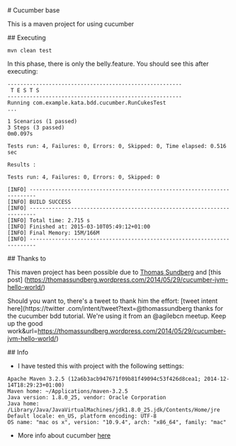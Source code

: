 # Cucumber base

This is a maven project for using cucumber

## Executing

``mvn clean test``

In this phase, there is only the belly.feature. You should see this after executing:

```
-------------------------------------------------------
 T E S T S
-------------------------------------------------------
Running com.example.kata.bdd.cucumber.RunCukesTest
...

1 Scenarios (1 passed)
3 Steps (3 passed)
0m0.097s

Tests run: 4, Failures: 0, Errors: 0, Skipped: 0, Time elapsed: 0.516 sec

Results :

Tests run: 4, Failures: 0, Errors: 0, Skipped: 0

[INFO] ------------------------------------------------------------------------
[INFO] BUILD SUCCESS
[INFO] ------------------------------------------------------------------------
[INFO] Total time: 2.715 s
[INFO] Finished at: 2015-03-10T05:49:12+01:00
[INFO] Final Memory: 15M/166M
[INFO] ------------------------------------------------------------------------
```

## Thanks to

This maven project has been possible due to [Thomas Sundberg](https://twitter.com/@thomassundberg) and [this post]
(https://thomassundberg.wordpress.com/2014/05/29/cucumber-jvm-hello-world/)

Should you want to, there's a tweet to thank him the effort: [tweet intent here](https://twitter
.com/intent/tweet?text=@thomassundberg thanks for the cucumber bdd tutorial. We're using it from an @agilebcn meetup. Keep up the good work&url=https://thomassundberg.wordpress.com/2014/05/29/cucumber-jvm-hello-world/)

## Info

 * I have tested this with project with the following settings:

```
Apache Maven 3.2.5 (12a6b3acb947671f09b81f49094c53f426d8cea1; 2014-12-14T18:29:23+01:00)
Maven home: ~/Applications/maven-3.2.5
Java version: 1.8.0_25, vendor: Oracle Corporation
Java home: /Library/Java/JavaVirtualMachines/jdk1.8.0_25.jdk/Contents/Home/jre
Default locale: en_US, platform encoding: UTF-8
OS name: "mac os x", version: "10.9.4", arch: "x86_64", family: "mac"
```

 * More info about cucumber [here](https://cukes.info/)

